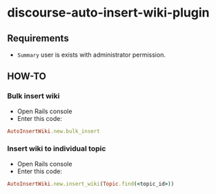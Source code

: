 # discourse-auto-insert-wiki-plugin

## Requirements
- `Summary` user is exists with administrator permission.

## HOW-TO

### Bulk insert wiki
- Open Rails console
- Enter this code:
```ruby
AutoInsertWiki.new.bulk_insert
```

### Insert wiki to individual topic
- Open Rails console
- Enter this code:
```ruby
AutoInsertWiki.new.insert_wiki(Topic.find(<topic_id>))
```
